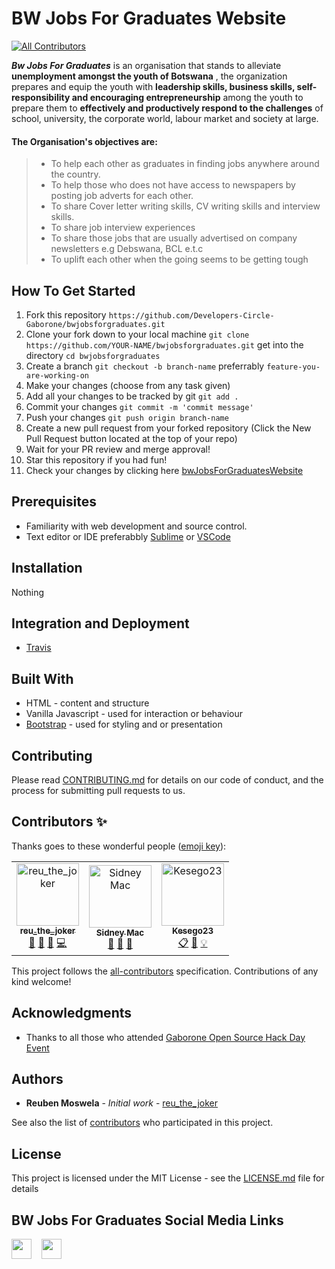 # BW Jobs For Graduates Website

[![All Contributors](https://img.shields.io/badge/all_contributors-3-orange.svg?style=flat-square)](#contributors)

***Bw Jobs For Graduates*** is an organisation that stands to alleviate **unemployment amongst the youth of Botswana** , the organization prepares and equip the youth with **leadership skills, business skills, self-responsibility and encouraging entrepreneurship** among the youth to prepare them to **effectively and productively respond to the challenges** of school, university, the corporate world, labour market and society at large.

#### The Organisation's objectives are:


> - To help each other as graduates in finding jobs anywhere around the country.
> - To help those who does not have access to newspapers by posting job adverts for each other.
> - To share Cover letter writing skills, CV writing skills and interview skills.
> - To share job interview experiences
> - To share those jobs that are usually advertised on company newsletters e.g Debswana, BCL e.t.c
> - To uplift each other when the going seems to be getting tough


## How To Get Started
1. Fork this repository
`https://github.com/Developers-Circle-Gaborone/bwjobsforgraduates.git`
2. Clone your fork down to your local machine
`git clone https://github.com/YOUR-NAME/bwjobsforgraduates.git`
get into the directory
`cd bwjobsforgraduates`
3. Create a branch
`git checkout -b branch-name`
preferrably `feature-you-are-working-on`
4. Make your changes (choose from any task given)
5. Add all your changes to be tracked by git 
`git add .`
6. Commit your changes
`git commit -m 'commit message'`
7. Push your changes
`git push origin branch-name`
8. Create a new pull request from your forked repository (Click the New Pull Request button located at the top of your repo)
9. Wait for your PR review and merge approval!
10. Star this repository if you had fun!
11. Check your changes by clicking here [bwJobsForGraduatesWebsite](http://bwjobsforgraduates.s3-website.us-east-2.amazonaws.com/)

## Prerequisites

* Familiarity with web development and source control.
* Text editor or IDE preferabbly [Sublime](https://www.sublimetext.com/) or [VSCode](https://code.visualstudio.com/) 

## Installation

Nothing 

## Integration and Deployment

* [Travis](https://travis-ci.org/)

## Built With

* HTML - content and structure
* Vanilla Javascript - used for interaction or behaviour
* [Bootstrap](https://getbootstrap.com/) - used for styling and or presentation

## Contributing

Please read [CONTRIBUTING.md](CONTRIBUTING.md) for details on our code of conduct, and the process for submitting pull requests to us.

## Contributors ✨

Thanks goes to these wonderful people ([emoji key](https://allcontributors.org/docs/en/emoji-key)):

<!-- ALL-CONTRIBUTORS-LIST:START - Do not remove or modify this section -->
<!-- prettier-ignore -->
<table>
  <tr>
    <td align="center"><a href="https://github.com/rmoswela"><img src="https://avatars3.githubusercontent.com/u/22495555?v=4" width="100px;" alt="reu_the_joker"/><br /><sub><b>reu_the_joker</b></sub></a><br /><a href="#ideas-rmoswela" title="Ideas, Planning, & Feedback">🤔</a> <a href="#design-rmoswela" title="Design">🎨</a> <a href="https://github.com/Developers-Circle-Gaborone/bwjobsforgraduates/commits?author=rmoswela" title="Documentation">📖</a> <a href="https://github.com/Developers-Circle-Gaborone/bwjobsforgraduates/commits?author=rmoswela" title="Code">💻</a></td>
    <td align="center"><a href="https://github.com/SidneyMachara"><img src="https://avatars3.githubusercontent.com/u/16288678?v=4" width="100px;" alt="Sidney Mac"/><br /><sub><b>Sidney Mac</b></sub></a><br /><a href="https://github.com/Developers-Circle-Gaborone/bwjobsforgraduates/issues?q=author%3ASidneyMachara" title="Bug reports">🐛</a> <a href="https://github.com/Developers-Circle-Gaborone/bwjobsforgraduates/commits?author=SidneyMachara" title="Documentation">📖</a> <a href="#review-SidneyMachara" title="Reviewed Pull Requests">👀</a></td>
    <td align="center"><a href="https://github.com/Kesego23"><img src="https://avatars3.githubusercontent.com/u/38880602?v=4" width="100px;" alt="Kesego23"/><br /><sub><b>Kesego23</b></sub></a><br /><a href="#eventOrganizing-Kesego23" title="Event Organizing">📋</a> <a href="https://github.com/Developers-Circle-Gaborone/bwjobsforgraduates/commits?author=Kesego23" title="Documentation">📖</a> <a href="#example-Kesego23" title="Examples">💡</a></td>
  </tr>
</table>

<!-- ALL-CONTRIBUTORS-LIST:END -->

This project follows the [all-contributors](https://github.com/all-contributors/all-contributors) specification. Contributions of any kind welcome!

## Acknowledgments

* Thanks to all those who attended [Gaborone Open Source Hack Day Event](https://hacktoberfestgabz19.splashthat.com/)

## Authors

* **Reuben Moswela** - *Initial work* - [reu_the_joker](https://github.com/rmoswela)

See also the list of [contributors](#contributors-✨) who participated in this project.

## License

This project is licensed under the MIT License - see the [LICENSE.md](LICENSE.md) file for details


## BW Jobs For Graduates Social Media Links
<a href="https://www.facebook.com/bwjobsforgraduates/" target="_blank"><img height="32" width="32" src="https://cdn.jsdelivr.net/npm/simple-icons@latest/icons/facebook.svg" /></a> &nbsp;&nbsp;&nbsp;<a href="https://twitter.com/bwjobsforgraduates" target="_blank"><img height="32" width="32" src="https://cdn.jsdelivr.net/npm/simple-icons@latest/icons/twitter.svg" /></a>
